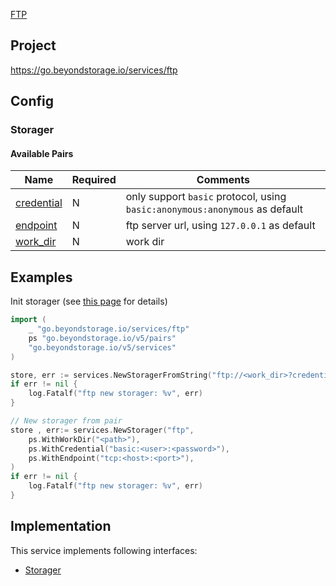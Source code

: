 [FTP](https://datatracker.ietf.org/doc/html/rfc959)

## Project

<https://go.beyondstorage.io/services/ftp>

## Config

### Storager

#### Available Pairs

| Name                               | Required | Comments       |
|------------------------------------|----------|----------------|
| [credential](../pairs/credential.md) | N        | only support `basic` protocol, using `basic:anonymous:anonymous` as default |
| [endpoint](../pairs/endpoint.md)   | N        | ftp server url, using `127.0.0.1` as default |
| [work_dir](../pairs/work_dir.md)   | N        | work dir       |

## Examples

Init storager (see [this page](../operations/index.md#how-to-initialize-a-servicerstorager) for details)

```go
import (
    _ "go.beyondstorage.io/services/ftp"
    ps "go.beyondstorage.io/v5/pairs"
    "go.beyondstorage.io/v5/services"
)

store, err := services.NewStoragerFromString("ftp://<work_dir>?credential=basic:<user>:<password>&endpoint=tcp:<host>:<port>")
if err != nil {
    log.Fatalf("ftp new storager: %v", err)
}

// New storager from pair
store , err:= services.NewStorager("ftp",
    ps.WithWorkDir("<path>"),
    ps.WithCredential("basic:<user>:<password>"),
    ps.WithEndpoint("tcp:<host>:<port>"),
)
if err != nil {
    log.Fatalf("ftp new storager: %v", err)
}
```

## Implementation

This service implements following interfaces:

- [Storager](../operations/storager/index.md)
